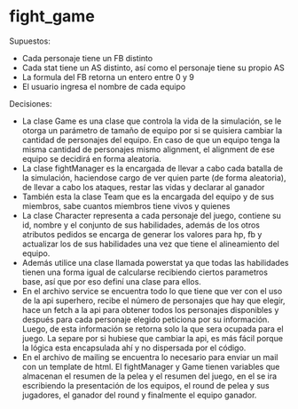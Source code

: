 # fight_game

Supuestos:
- Cada personaje tiene un FB distinto
- Cada stat tiene un AS distinto, así como el personaje tiene su propio AS
- La formula del FB retorna un entero entre 0 y 9
- El usuario ingresa el nombre de cada equipo

Decisiones:
- La clase Game es una clase que controla la vida de la simulación, se le otorga un parámetro de tamaño de equipo por si se quisiera cambiar la cantidad de personajes del equipo. En caso de que un equipo tenga la misma cantidad de personajes mismo alignment, el alignment de ese equipo se decidirá en forma aleatoria.
- La clase fightManager es la encargada de llevar a cabo cada batalla de la simulación, haciendose cargo de ver quien parte (de forma aleatoria), de llevar a cabo los ataques, restar las vidas y declarar al ganador
- También esta la clase Team que es la encargada del equipo y de sus miembros, sabe cuantos miembros tiene vivos y quienes
- La clase Character representa a cada personaje del juego, contiene su id, nombre y el conjunto de sus habilidades, además de los otros atributos pedidos se encarga de generar los valores para hp, fb y actualizar los de sus habilidades una vez que tiene el alineamiento del equipo.
- Además utilice una clase llamada powerstat ya que todas las habilidades tienen una forma igual de calcularse recibiendo ciertos parametros base, así que por eso definí una clase para ellos.
- En el archivo service se encuentra todo lo que tiene que ver con el uso de la api superhero, recibe el número de personajes que hay que elegir, hace un fetch a la api para obtener todos los personajes disponibles y después para cada personaje elegido peticiona por su información. Luego, de esta información se retorna solo la que sera ocupada para el juego. La separe por si hubiese que cambiar la api, es más fácil porque la lógica esta encapsulada ahí y no dispersada por el código.
- En el archivo de mailing se encuentra lo necesario para enviar un mail con un template de html. El fightManager y Game tienen variables que almacenan el resumen de la pelea y el resumen del juego, en el se ira escribiendo la presentación de los equipos, el round de pelea y sus jugadores, el ganador del round y finalmente el equipo ganador.
